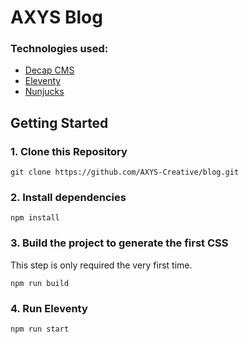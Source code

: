 # AXYS Blog

### Technologies used:

- [Decap CMS](https://www.netlifycms.org/)
- [Eleventy](https://www.11ty.dev/)
- [Nunjucks](https://mozilla.github.io/nunjucks/)

## Getting Started

### 1\. Clone this Repository

```
git clone https://github.com/AXYS-Creative/blog.git
```

### 2\. Install dependencies

```
npm install
```

### 3\. Build the project to generate the first CSS

This step is only required the very first time.

```
npm run build
```

### 4\. Run Eleventy

```
npm run start
```
